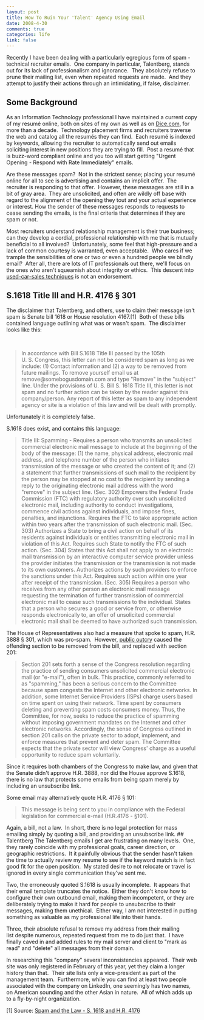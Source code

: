 ```yaml
--- 
layout: post
title: How To Ruin Your 'Talent' Agency Using Email
date: 2008-4-30
comments: true
categories: life
link: false
---
```

Recently I have been dealing with a particularly egregious form of spam - technical recruiter emails.  One company in particular, Talentberg, stands out for its lack of professionalism and ignorance.  They absolutely refuse to prune their mailing list, even when repeated requests are made.  And they attempt to justify their actions through an intimidating, if false, disclaimer. 
## Some Background
As an Information Technology professional I have maintained a current copy of my resumé online, both on sites of my own as well as on <a title="Dice" href="http://dice.com">Dice.com</a>, for more than a decade.  Technology placement firms and recruiters traverse the web and catalog all the resumés they can find.  Each resumé is indexed by keywords, allowing the recruiter to automatically send out emails soliciting interest in new positions they are trying to fill.  Post a resumé that is buzz-word compliant online and you too will start getting "Urgent Opening - Respond with Rate Immediately" emails.

Are these messages spam?  Not in the strictest sense; placing your resumé online for all to see is advertising and contains an implicit offer.  The recruiter is responding to that offer.  However, these messages are still in a bit of gray area.  They are unsolicited, and often are wildly off base with regard to the alignment of the opening they tout and your actual experience or interest. How the sender of these messages responds to requests to cease sending the emails, is the final criteria that determines if they are spam or not.

Most recruiters understand relationship management is their true business; can they develop a cordial, professional relationship with me that is mutually beneficial to all involved?  Unfortunately, some feel that high-pressure and a lack of common courtesy is warranted, even acceptable.  Who cares if we trample the sensibilities of one or two or even a hundred people we blindly email?  After all, there are lots of IT professionals out there, we'll focus on the ones who aren't squeamish about integrity or ethics.  This descent into<a title="User Car Recruiting" href="http://codeprole.wordpress.com/2006/11/05/use-car-recruiting/"> used-car-sales techniques</a> is not an endorsement.
## S.1618 Title III and H.R. 4176 § 301
The disclaimer that Talentberg, and others, use to claim their message isn't spam is Senate bill 1618 or House resolution 4167.[1]  Both of these bills contained language outlining what was or wasn't spam.  The disclaimer looks like this:

 
<blockquote>In accordance with Bill S.1618 Title III passed by the 105th U. S. Congress, this letter can not be considered spam as long as we include: (1) Contact information and (2) a way to be removed from future mailings. To remove yourself email us at remove@somebogusdomain.com and type "Remove" in the "subject" line. Under the provisions of U. S. Bill S. 1618 Title III, this letter is not spam and no further action can be taken by the reader against this company/person. Any report of this letter as spam to any independent agency or site is a violation of this law and will be dealt with promptly.</blockquote>
Unfortunately it is completely false.

S.1618 does exist, and contains this language:
<blockquote>Title III: Spamming - Requires a person who transmits an unsolicited commercial electronic mail message to include at the beginning of the body of the message: (1) the name, physical address, electronic mail address, and telephone number of the person who initiates transmission of the message or who created the content of it; and (2) a statement that further transmissions of such mail to the recipient by the person may be stopped at no cost to the recipient by sending a reply to the originating electronic mail address with the word "remove" in the subject line.
(Sec. 302) Empowers the Federal Trade Commission (FTC) with regulatory authority over such unsolicited electronic mail, including authority to conduct investigations, commence civil actions against individuals, and impose fines, penalties, and injunctions. Requires the FTC to take appropriate action within two years after the transmission of such electronic mail.
(Sec. 303) Authorizes a State to bring a civil action on behalf of its residents against individuals or entities transmitting electronic mail in violation of this Act. Requires such State to notify the FTC of such action.
(Sec. 304) States that this Act shall not apply to an electronic mail transmission by an interactive computer service provider unless the provider initiates the transmission or the transmission is not made to its own customers.
Authorizes actions by such providers to enforce the sanctions under this Act. Requires such action within one year after receipt of the transmission.
(Sec. 305) Requires a person who receives from any other person an electronic mail message requesting the termination of further transmission of commercial electronic mail to cease such transmissions to the individual. States that a person who secures a good or service from, or otherwise responds electronically to, an offer of unsolicited commercial electronic mail shall be deemed to have authorized such transmission.</blockquote>
The House of Representatives also had a measure that spoke to spam, H.R. 3888 § 301, which was pro-spam.  However, <a title="Wired.com: Pro-spam bill derailed" href="http://www.wired.com/news/politics/0,1283,14146,00.html">public outcry</a> caused the offending section to be removed from the bill, and replaced with section 201:
<blockquote>Section 201 sets forth a sense of the Congress resolution regarding the practice of sending consumers unsolicited commercial electronic mail (or "e-mail"), often in bulk. This practice, commonly referred to as "spamming," has been a serious concern to the Committee because spam congests the Internet and other electronic networks. In addition, some Internet Service Providers (ISPs) charge users based on time spent on using their network. Time spent by consumers deleting and preventing spam costs consumers money.
Thus, the Committee, for now, seeks to reduce the practice of spamming without imposing government mandates on the Internet and other electronic networks. Accordingly, the sense of Congress outlined in section 201 calls on the private sector to adopt, implement, and enforce measures that prevent and deter spam. The Committee expects that the private sector will view Congress' charge as a useful opportunity to reduce spam voluntarily.</blockquote>
Since it requires both chambers of the Congress to make law, and given that the Senate didn't approve H.R. 3888, nor did the House approve S.1618, there is no law that protects some emails from being spam merely by including an unsubscribe link.

Some email may alternatively quote H.R. 4176 § 101:
<blockquote>This message is being sent to you in compliance with the Federal legislation for commercial e-mail (H.R.4176 - §101).</blockquote>
Again, a bill, not a law.  In short, there is no legal protection for mass emailing simply by quoting a bill, and providing an unsubscribe link.
## Talentberg
The Talentberg emails I get are frustrating on many levels.  One, they rarely coincide with my professional goals, career direction, or geographic restrictions.  It it painfully obvious that the sender hasn't taken the time to actually review my resume to see if the keyword match is in fact good fit for the open position.  My stated desire to not relocate or travel is ignored in every single communication they've sent me.

Two, the erroneously quoted S.1618 is usually incomplete.  It appears that their email template truncates the notice.  Either they don't know how to configure their own outbound email, making them incompetent, or they are deliberately trying to make it hard for people to unsubscribe to their messages, making them unethical.  Either way, I am not interested in putting something as valuable as my professional life into their hands.

Three, their absolute refusal to remove my address from their mailing list despite numerous, repeated request from me to do just that.  I have finally caved in and added rules to my mail server and client to "mark as read" and "delete" all messages from their domain.

In researching this "company" several inconsistencies appeared.  Their web site was only registered in February of this year, yet they claim a longer history than that.  Their site lists only a vice-president as part of the management team.  Furthermore, while you can find at least two people associated with the company on LinkedIn, one seemingly has two names, on American sounding and the other Asian in nature.  All of which adds up to a fly-by-night organization.

[1] Source: <a title="Spam and the Law - S.1618 and H.R. 4176" href="http://www.jamesshuggins.com/h/tek1/spam_and_law.htm">Spam and the Law - S. 1618 and H.R. 4176</a>

